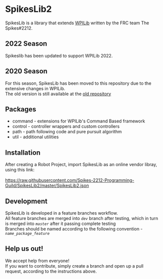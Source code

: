 # SpikesLib2

SpikesLib is a library that extends [WPILib](https://github.com/wpilibsuite/allwpilib) written by the FRC team The Spikes#2212.

## 2022 Season

Spikeslib has been updated to support WPILib 2022.

## 2020 Season

For this season, SpikesLib has been moved to this repository due to the extensive changes in WPILib. <br>
The old version is still available at the [old repository](https://github.com/Spikes-2212-Programming-Guild/SpikesLib)


## Packages
- command - extensions for WPILib's Command Based framework
- control - controller wrappers and custom controllers
- path - path following code and pure pursuit algorithm
- util - additional utilities

## Installation
After creating a Robot Project, import SpikesLib as an online vendor libray,
using this link: <br> <br>
https://raw.githubusercontent.com/Spikes-2212-Programming-Guild/SpikesLib2/master/SpikesLib2.json



## Development
SpikesLib is developed in a feature branches workflow. <br>
All feature branches are merged into _```dev```_ branch after testing, which in turn is merged into 
_```master```_ after it passing complete testing <br>
Branches should be named according to the following convention - _```name_package_feature```_

## Help us out!

We accept help from everyone! <br>
If you want to contribute, simply create a branch and open up a pull request, according to the instructions above.


